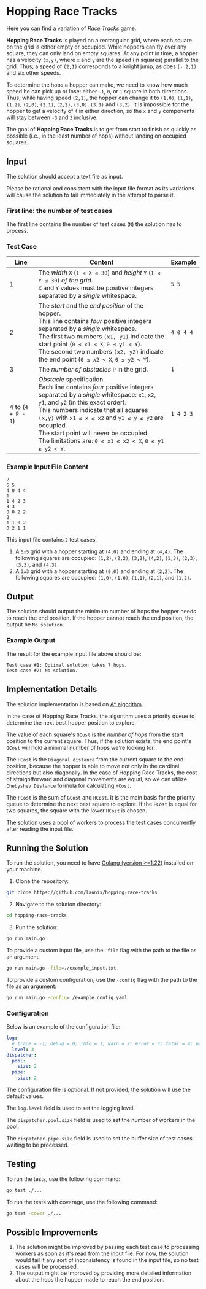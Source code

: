 # Hopping Race Tracks

Here you can find a variation of _Race Tracks_ game.

**Hopping Race Tracks** is played on a rectangular grid, where each
square on the grid is either empty or occupied.
While hoppers can fly over any square, they can only
land on empty squares.
At any point in time, a hopper has a velocity `(x,y)`, where `x` and `y` are the
speed (in squares) parallel to the grid.
Thus, a speed of `(2,1)` corresponds to a knight jump, as does `(-
2,1)` and six other speeds.

To determine the hops a hopper can make, we need to know how much speed he can pick up or lose:
either `-1`, `0`, or `1` square in both directions.
Thus, while having speed `(2,1)`, the hopper can change it to `(1,0)`, `(1,1)`, `(1,2)`, `(2,0)`, `(2,1)`, `(2,2)`, `(3,0)`, `(3,1)` and `(3,2)`.
It is impossible for the hopper to
get a velocity of `4` in either direction, so the `x` and `y` components will stay between `-3` and `3`
inclusive.

The goal of **Hopping Race Tracks** is to get from start to finish as quickly as possible (i.e., in the least
number of hops) without landing on occupied squares.

## Input

The solution should accept a text file as input.

Please be rational and consistent with the input file format
as its variations will cause the solution to fail immediately in the attempt to parse it.

### First line: the number of test cases
The first line contains the number of test cases (`N`) the solution has to process.

### Test Case

| Line               | Content                                                                                                                                                                                                                                                                                                                                                                                  | Example   |
|--------------------|------------------------------------------------------------------------------------------------------------------------------------------------------------------------------------------------------------------------------------------------------------------------------------------------------------------------------------------------------------------------------------------|-----------|
| 1                  | The _width_ `X` (`1 ≤ X ≤ 30`) and _height_ `Y` (`1 ≤ Y ≤ 30`) _of the grid_. <br/> `X` and `Y` values must be positive integers separated by a _single_ whitespace.                                                                                                                                                                                                                     | `5 5`     |
| 2                  | The _start_ and the _end_ _position_ of the hopper. <br/> This line contains _four_ positive integers separated by a _single_ whitespace. <br/> The first two numbers `(x1, y1)` indicate the start point (`0 ≤ x1 < X`, `0 ≤ y1 < Y`). <br/> The second two numbers `(x2, y2)` indicate the end point (`0 ≤ x2 < X`, `0 ≤ y2 < Y`).                                                     | `4 0 4 4` |
| 3                  | The _number of obstacles_ `P` in the grid.                                                                                                                                                                                                                                                                                                                                               | `1`       |
| 4 to (`4 + P - 1`) | _Obstacle_ specification. <br/> Each line contains _four_ positive integers separated by a _single_ whitespace: `x1`, `x2`, `y1`, and `y2` (in this exact order). <br/> This numbers indicate that all squares `(x,y)` with `x1 ≤ x ≤ x2` and `y1 ≤ y ≤ y2` are occupied. <br/> The start point will never be occupied. <br/> The limitations are: `0 ≤ x1 ≤ x2 < X`, `0 ≤ y1 ≤ y2 < Y`. | `1 4 2 3` |

### Example Input File Content

```
2
5 5
4 0 4 4
1
1 4 2 3
3 3
0 0 2 2
2
1 1 0 2
0 2 1 1
```

This input file contains `2` test cases:
1. A `5x5` grid with a hopper starting at `(4,0)` and ending at `(4,4)`. The following squares are occupied: `(1,2)`, `(2,2)`, `(3,2)`, `(4,2)`, `(1,3)`, `(2,3)`, `(3,3)`, and `(4,3)`.
2. A `3x3` grid with a hopper starting at `(0,0)` and ending at `(2,2)`. The following squares are occupied: `(1,0)`, `(1,0)`, `(1,1)`, `(2,1)`, and `(1,2)`.

## Output

The solution should output the minimum number of hops the hopper needs to reach the end position.
If the hopper cannot reach the end position, the output be `No solution`.

### Example Output

The result for the example input file above should be:

```
Test case #1: Optimal solution takes 7 hops.
Test case #2: No solution.
```

## Implementation Details

The solution implementation is based on [A* algorithm](https://theory.stanford.edu/~amitp/GameProgramming/AStarComparison.html).

In the case of Hopping Race Tracks, the algorithm uses a priority queue to determine the next best hopper position to explore.

The value of each square's `GCost` is the _number of hops_ from the start position to the current square. Thus, if the solution exists, the end point's `GCost` will hold a minimal number of hops we're looking for.

The `HCost` is the `Diagonal distance` from the current square to the end position, because the hopper is able to move not only in the cardinal directions but also diagonally.
In the case of Hopping Race Tracks, the cost of straightforward and diagonal movements are equal, so we can utilize `Chebyshev Distance` formula for calculating `HCost`.

The `FCost` is the sum of `GCost` and `HCost`. It is the main basis for the priority queue to determine the next best square to explore. If the `FCost` is equal for two squares, the square with the lower `HCost` is chosen.

The solution uses a pool of workers to process the test cases concurrently after reading the input file.

## Running the Solution

To run the solution, you need to have [Golang (version >=1.22)](https://go.dev/doc/install) installed on your machine.

1. Clone the repository:

```bash
git clone https://github.com/laonix/hopping-race-tracks
```

2. Navigate to the solution directory:

```bash
cd hopping-race-tracks
```

3. Run the solution:

```bash
go run main.go
```

To provide a custom input file, use the `-file` flag with the path to the file as an argument:

```bash
go run main.go -file=./example_input.txt
```

To provide a custom configuration, use the `-config` flag with the path to the file as an argument:

```bash
go run main.go -config=./example_config.yaml
```

### Configuration

Below is an example of the configuration file:

```yaml
log:
  # trace = -1; debug = 0; info = 1; warn = 2; error = 3; fatal = 4; panic = 5; no logging = 6; disabled = 7
  level: 3
dispatcher:
  pool:
    size: 2
  pipe:
    size: 2
```

The configuration file is optional. If not provided, the solution will use the default values.

The `log.level` field is used to set the logging level.

The `dispatcher.pool.size` field is used to set the number of workers in the pool.

The `dispatcher.pipe.size` field is used to set the buffer size of test cases waiting to be processed.

## Testing

To run the tests, use the following command:

```bash
go test ./...
```

To run the tests with coverage, use the following command:

```bash
go test -cover ./...
```

## Possible Improvements

1. The solution might be improved by passing each test case to processing workers as soon as it's read from the input file. For now, the solution would fail if any sort of inconsistency is found in the input file, so no test cases will be processed.
2. The output might be improved by providing more detailed information about the hops the hopper made to reach the end position.